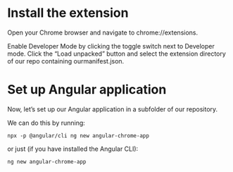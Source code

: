 # Install the extension

Open your Chrome browser and navigate to chrome://extensions.

Enable Developer Mode by clicking the toggle switch next to Developer mode. Click the “Load unpacked” button and select the extension directory of our repo containing ourmanifest.json.

# Set up Angular application

Now, let’s set up our Angular application in a subfolder of our repository.

We can do this by running:

```
npx -p @angular/cli ng new angular-chrome-app
```

or just (if you have installed the Angular CLI):

```
ng new angular-chrome-app
```